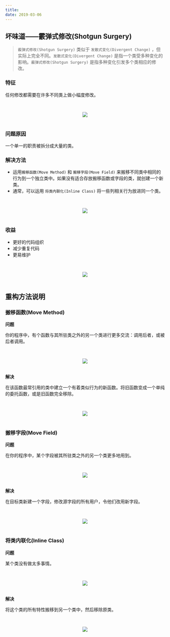 ```yaml
---
title: 
date: 2019-03-06
---
```


## 坏味道——霰弹式修改(Shotgun Surgery)

>  `霰弹式修改(Shotgun Surgery)`  类似于 `发散式变化(Divergent Change)` ，但实际上完全不同。`发散式变化(Divergent Change)` 是指一个类受多种变化的影响。`霰弹式修改(Shotgun Surgery)` 是指多种变化引发多个类相应的修改。

### 特征

任何修改都需要在许多不同类上做小幅度修改。

<br><div align="center"><img src="https://raw.githubusercontent.com/dunwu/images/master/images/design/refactor/shotgun-surgery-1.png"/></div><br>

### 问题原因

一个单一的职责被拆分成大量的类。

### 解决方法

-  运用`搬移函数(Move Method)` 和 `搬移字段(Move Field)` 来搬移不同类中相同的行为到一个独立类中。如果没有适合存放搬移函数或字段的类，就创建一个新类。
-  通常，可以运用 `将类内联化(Inline Class)` 将一些列相关行为放进同一个类。

<br><div align="center"><img src="https://raw.githubusercontent.com/dunwu/images/master/images/design/refactor/shotgun-surgery-2.png"/></div><br>

### 收益

- 更好的代码组织
- 减少重复代码
- 更易维护

<br><div align="center"><img src="https://raw.githubusercontent.com/dunwu/images/master/images/design/refactor/shotgun-surgery-3.png"/></div><br>

## 重构方法说明

### 搬移函数(Move Method)

**问题**

你的程序中，有个函数与其所驻类之外的另一个类进行更多交流：调用后者，或被后者调用。

<br><div align="center"><img src="https://raw.githubusercontent.com/dunwu/images/master/images/design/refactor/move-method-before.png"/></div><br>

**解决**

在该函数最常引用的类中建立一个有着类似行为的新函数。将旧函数变成一个单纯的委托函数，或是旧函数完全移除。

<br><div align="center"><img src="https://raw.githubusercontent.com/dunwu/images/master/images/design/refactor/move-method-after.png"/></div><br>

### 搬移字段(Move Field)

**问题**

在你的程序中，某个字段被其所驻类之外的另一个类更多地用到。

<br><div align="center"><img src="https://raw.githubusercontent.com/dunwu/images/master/images/design/refactor/move-field-before.png"/></div><br>

**解决**

在目标类新建一个字段，修改源字段的所有用户，令他们改用新字段。

<br><div align="center"><img src="https://raw.githubusercontent.com/dunwu/images/master/images/design/refactor/move-field-after.png"/></div><br>

### 将类内联化(Inline Class)

**问题**

某个类没有做太多事情。

<br><div align="center"><img src="https://raw.githubusercontent.com/dunwu/images/master/images/design/refactor/inline-class-before.png"/></div><br>

**解决**

将这个类的所有特性搬移到另一个类中，然后移除原类。

<br><div align="center"><img src="https://raw.githubusercontent.com/dunwu/images/master/images/design/refactor/inline-class-after.png"/></div><br>
